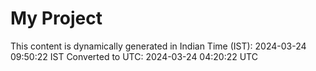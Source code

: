# My Project

This content is dynamically generated in Indian Time (IST): 2024-03-24 09:50:22 IST
Converted to UTC: 2024-03-24 04:20:22 UTC
